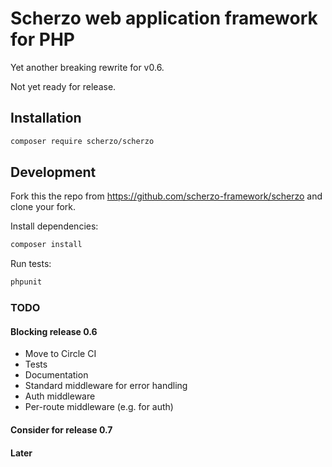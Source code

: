 # Scherzo web application framework for PHP

Yet another breaking rewrite for v0.6.

Not yet ready for release.

## Installation
```bash
composer require scherzo/scherzo
```

## Development

Fork this the repo from https://github.com/scherzo-framework/scherzo and clone your fork.

Install dependencies:
```bash
composer install
```

Run tests:
```bash
phpunit
```

### TODO

#### Blocking release 0.6
- Move to Circle CI
- Tests
- Documentation
- Standard middleware for error handling
- Auth middleware
- Per-route middleware (e.g. for auth)

#### Consider for release 0.7

#### Later
